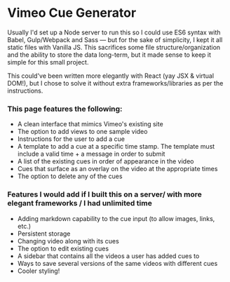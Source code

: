 # Vimeo Cue Generator

Usually I'd set up a Node server to run this so I could use ES6 syntax with Babel, Gulp/Webpack and Sass — but for the sake of simplicity, I kept it all static files with Vanilla JS. This sacrifices some file structure/organization and the ability to store the data long-term, but it made sense to keep it simple for this small project.

This could've been written more elegantly with React (yay JSX & virtual DOM!), but I chose to solve it without extra frameworks/libraries as per the instructions.

### This page features the following:

- A clean interface that mimics Vimeo's existing site
- The option to add views to one sample video
- Instructions for the user to add a cue
- A template to add a cue at a specific time stamp. The template must include a valid time + a message in order to submit
- A list of the existing cues in order of appearance in the video
- Cues that surface as an overlay on the video at the appropriate times
- The option to delete any of the cues

### Features I would add if I built this on a server/ with more elegant frameworks / I had unlimited time
- Adding markdown capability to the cue input (to allow images, links, etc.)
- Persistent storage
- Changing video along with its cues
- The option to edit existing cues
- A sidebar that contains all the videos a user has added cues to
- Ways to save several versions of the same videos with different cues 
- Cooler styling!



